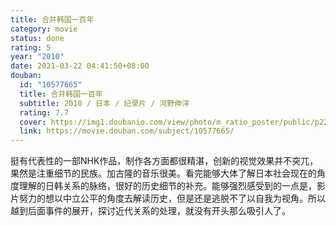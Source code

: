 ```yaml
---
title: 合并韩国一百年
category: movie
status: done
rating: 5
year: "2010"
date: 2021-03-22 04:41:50+08:00
douban:
  id: "10577665"
  title: 合并韩国一百年
  subtitle: 2010 / 日本 / 纪录片 / 河野伸洋
  rating: 7.7
  cover: https://img1.doubanio.com/view/photo/m_ratio_poster/public/p2205436217.jpg
  link: https://movie.douban.com/subject/10577665/
---
```


挺有代表性的一部NHK作品，制作各方面都很精湛，创新的视觉效果并不突兀，果然是注重细节的民族。加古隆的音乐很美。看完能够大体了解日本社会现在的角度理解的日韩关系的脉络，很好的历史细节的补充。能够强烈感受到的一点是，影片努力的想以中立公平的角度去解读历史，但是还是逃脱不了以自我为视角。所以越到后面事件的展开，探讨近代关系的处理，就没有开头那么吸引人了。
